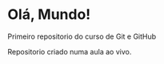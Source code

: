 # Olá, Mundo!
 Primeiro repositorio do curso de Git e GitHub

 Repositorio criado numa aula ao vivo.
